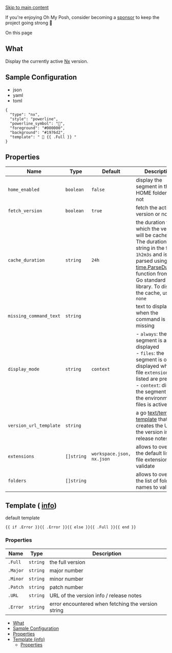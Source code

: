 [Skip to main content](https://ohmyposh.dev/docs/segments/cli/nx#__docusaurus_skipToContent_fallback)

If you're enjoying Oh My Posh, consider becoming a [sponsor](https://github.com/sponsors/JanDeDobbeleer) to keep the project going strong 💪

On this page

## What [​](https://ohmyposh.dev/docs/segments/cli/nx\#what "Direct link to What")

Display the currently active [Nx](https://nx.dev/) version.

## Sample Configuration [​](https://ohmyposh.dev/docs/segments/cli/nx\#sample-configuration "Direct link to Sample Configuration")

- json
- yaml
- toml

```codeBlockLines_e6Vv
{
  "type": "nx",
  "style": "powerline",
  "powerline_symbol": "",
  "foreground": "#000000",
  "background": "#1976d2",
  "template": "  {{ .Full }} "
}

```

## Properties [​](https://ohmyposh.dev/docs/segments/cli/nx\#properties "Direct link to Properties")

| Name | Type | Default | Description |
| --- | --- | --- | --- |
| `home_enabled` | `boolean` | `false` | display the segment in the HOME folder or not |
| `fetch_version` | `boolean` | `true` | fetch the active version or not |
| `cache_duration` | `string` | `24h` | the duration for which the version will be cached. The duration is a string in the format `1h2m3s` and is parsed using the [time.ParseDuration](https://golang.org/pkg/time/#ParseDuration) function from the Go standard library. To disable the cache, use `none` |
| `missing_command_text` | `string` |  | text to display when the command is missing |
| `display_mode` | `string` | `context` | - `always`: the segment is always displayed<br>- `files`: the segment is only displayed when file `extensions` listed are present<br>- `context`: displays the segment when the environment or files is active |
| `version_url_template` | `string` |  | a go [text/template](https://golang.org/pkg/text/template/) [template](https://ohmyposh.dev/docs/configuration/templates) that creates the URL of the version info / release notes |
| `extensions` | `[]string` | `workspace.json, nx.json` | allows to override the default list of file extensions to validate |
| `folders` | `[]string` |  | allows to override the list of folder names to validate |

## Template ( [info](https://ohmyposh.dev/docs/configuration/templates)) [​](https://ohmyposh.dev/docs/segments/cli/nx\#template-info "Direct link to template-info")

default template

```codeBlockLines_e6Vv
{{ if .Error }}{{ .Error }}{{ else }}{{ .Full }}{{ end }}

```

### Properties [​](https://ohmyposh.dev/docs/segments/cli/nx\#properties-1 "Direct link to Properties")

| Name | Type | Description |
| --- | --- | --- |
| `.Full` | `string` | the full version |
| `.Major` | `string` | major number |
| `.Minor` | `string` | minor number |
| `.Patch` | `string` | patch number |
| `.URL` | `string` | URL of the version info / release notes |
| `.Error` | `string` | error encountered when fetching the version string |

- [What](https://ohmyposh.dev/docs/segments/cli/nx#what)
- [Sample Configuration](https://ohmyposh.dev/docs/segments/cli/nx#sample-configuration)
- [Properties](https://ohmyposh.dev/docs/segments/cli/nx#properties)
- [Template (info)](https://ohmyposh.dev/docs/segments/cli/nx#template-info)
  - [Properties](https://ohmyposh.dev/docs/segments/cli/nx#properties-1)